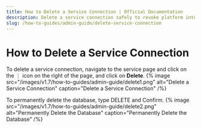 ```yaml
---
title: How to Delete a Service Connection | Official Documentation
description: Delete a service connection safely to revoke platform integrations while maintaining metadata integrity and system consistency.
slug: /how-to-guides/admin-guide/delete-service-connection
---
```


# How to Delete a Service Connection

To delete a service connection, navigate to the service page and click on the ⋮ icon on the right of the page, and click on **Delete**.
{% image
    src="/images/v1.7/how-to-guides/admin-guide/delete1.png"
    alt="Delete a Service Connection"
    caption="Delete a Service Connection"
    /%}

To permanently delete the database, type DELETE and Confirm.
{% image
    src="/images/v1.7/how-to-guides/admin-guide/delete2.png"
    alt="Permanently Delete the Database"
    caption="Permanently Delete the Database"
    /%}
